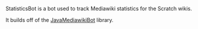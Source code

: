 StatisticsBot is a bot used to track Mediawiki statistics for the Scratch wikis.

It builds off of the [JavaMediawikiBot](https://github.com/Choco31415/JavaMediawikiBot) library.